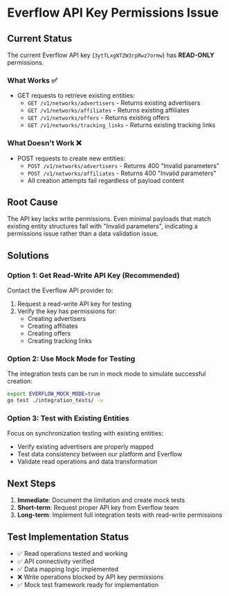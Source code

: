 # Everflow API Key Permissions Issue

## Current Status

The current Everflow API key (`3ytTLxgNTZW3rpRwz7ormw`) has **READ-ONLY** permissions.

### What Works ✅
- GET requests to retrieve existing entities:
  - `GET /v1/networks/advertisers` - Returns existing advertisers
  - `GET /v1/networks/affiliates` - Returns existing affiliates  
  - `GET /v1/networks/offers` - Returns existing offers
  - `GET /v1/networks/tracking_links` - Returns existing tracking links

### What Doesn't Work ❌
- POST requests to create new entities:
  - `POST /v1/networks/advertisers` - Returns 400 "Invalid parameters"
  - `POST /v1/networks/affiliates` - Returns 400 "Invalid parameters"
  - All creation attempts fail regardless of payload content

## Root Cause

The API key lacks write permissions. Even minimal payloads that match existing entity structures fail with "Invalid parameters", indicating a permissions issue rather than a data validation issue.

## Solutions

### Option 1: Get Read-Write API Key (Recommended)
Contact the Everflow API provider to:
1. Request a read-write API key for testing
2. Verify the key has permissions for:
   - Creating advertisers
   - Creating affiliates  
   - Creating offers
   - Creating tracking links

### Option 2: Use Mock Mode for Testing
The integration tests can be run in mock mode to simulate successful creation:
```bash
export EVERFLOW_MOCK_MODE=true
go test ./integration_tests/ -v
```

### Option 3: Test with Existing Entities
Focus on synchronization testing with existing entities:
- Verify existing advertisers are properly mapped
- Test data consistency between our platform and Everflow
- Validate read operations and data transformation

## Next Steps

1. **Immediate**: Document the limitation and create mock tests
2. **Short-term**: Request proper API key from Everflow team
3. **Long-term**: Implement full integration tests with read-write permissions

## Test Implementation Status

- ✅ Read operations tested and working
- ✅ API connectivity verified
- ✅ Data mapping logic implemented
- ❌ Write operations blocked by API key permissions
- ✅ Mock test framework ready for implementation